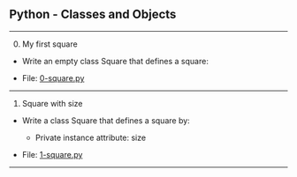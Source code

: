 ## Python - Classes and Objects

--------------------------------

0. My first square

- Write an empty class Square that defines a square:

- File: [0-square.py](./0-square.py)

---

1. Square with size

- Write a class Square that defines a square by:
    * Private instance attribute: size

- File: [1-square.py](./1-square.py)

---